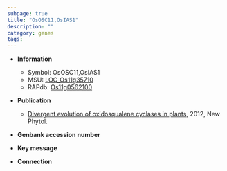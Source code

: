 ```yaml
---
subpage: true
title: "OsOSC11,OsIAS1"
description: ""
category: genes
tags: 
---
```


* **Information**  
    + Symbol: OsOSC11,OsIAS1  
    + MSU: [LOC_Os11g35710](http://rice.plantbiology.msu.edu/cgi-bin/ORF_infopage.cgi?orf=LOC_Os11g35710)  
    + RAPdb: [Os11g0562100](http://rapdb.dna.affrc.go.jp/viewer/gbrowse_details/irgsp1?name=Os11g0562100)  

* **Publication**  
    + [Divergent evolution of oxidosqualene cyclases in plants](http://www.ncbi.nlm.nih.gov/pubmed?term=Divergent+evolution+of+oxidosqualene+cyclases+in+plants%5BTitle%5D), 2012, New Phytol.

* **Genbank accession number**  

* **Key message**  

* **Connection**  



